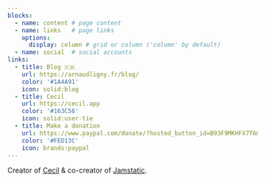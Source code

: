 ```yaml
---
blocks:
  - name: content # page content
  - name: links   # page links
    options:
      display: column # grid or column ('column' by default)
  - name: social  # social accounts
links:
  - title: Blog 🇫🇷
    url: https://arnaudligny.fr/blog/
    color: '#1A4A91'
    icon: solid:blog
  - title: Cecil
    url: https://cecil.app
    color: '#163C56'
    icon: solid:user-tie
  - title: Make a donation
    url: https://www.paypal.com/donate/?hosted_button_id=B93F9MKHFX7T6&locale.x=en
    color: '#FED13C'
    icon: brands:paypal
---
```

Creator of [Cecil](https://cecil.app) & co-creator of [Jamstatic](https://jamstatic.fr).
